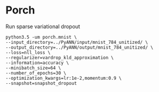# Porch

Run sparse variational dropout

	python3.5 -um porch.mnist \
	--input_directory=../PyANN/input/mnist_784_unitized/ \
	--output_directory=../PyANN/output/mnist_784_unitized/ \
	--loss=nll_loss \
	--regularizer=vardrop_kld_approximation \
	--information=accuracy \
	--minibatch_size=64 \
	--number_of_epochs=30 \
	--optimization_kwargs=lr:1e-2,momentum:0.9 \
	--snapshot=snapshot_dropout

